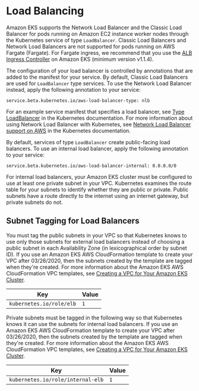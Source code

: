 # Load Balancing<a name="load-balancing"></a>

Amazon EKS supports the Network Load Balancer and the Classic Load Balancer for pods running on Amazon EC2 instance worker nodes through the Kubernetes service of type `LoadBalancer`\. Classic Load Balancers and Network Load Balancers are not supported for pods running on AWS Fargate \(Fargate\)\. For Fargate ingress, we recommend that you use the [ALB Ingress Controller](alb-ingress.md) on Amazon EKS \(minimum version v1\.1\.4\)\. 

The configuration of your load balancer is controlled by annotations that are added to the manifest for your service\. By default, Classic Load Balancers are used for `LoadBalancer` type services\. To use the Network Load Balancer instead, apply the following annotation to your service: 

```
service.beta.kubernetes.io/aws-load-balancer-type: nlb
```

For an example service manifest that specifies a load balancer, see [Type LoadBalancer](https://kubernetes.io/docs/concepts/services-networking/service/#loadbalancer) in the Kubernetes documentation\. For more information about using Network Load Balancer with Kubernetes, see [Network Load Balancer support on AWS](https://kubernetes.io/docs/concepts/services-networking/service/#aws-nlb-support) in the Kubernetes documentation\.

By default, services of type `LoadBalancer` create public\-facing load balancers\. To use an internal load balancer, apply the following annotation to your service: 

```
service.beta.kubernetes.io/aws-load-balancer-internal: 0.0.0.0/0
```

For internal load balancers, your Amazon EKS cluster must be configured to use at least one private subnet in your VPC\. Kubernetes examines the route table for your subnets to identify whether they are public or private\. Public subnets have a route directly to the internet using an internet gateway, but private subnets do not\. 

## Subnet Tagging for Load Balancers<a name="subnet-tagging-for-load-balancers"></a>

You must tag the public subnets in your VPC so that Kubernetes knows to use only those subnets for external load balancers instead of choosing a public subnet in each Availability Zone \(in lexicographical order by subnet ID\)\. If you use an Amazon EKS AWS CloudFormation template to create your VPC after 03/26/2020, then the subnets created by the template are tagged when they're created\. For more information about the Amazon EKS AWS CloudFormation VPC templates, see [Creating a VPC for Your Amazon EKS Cluster](create-public-private-vpc.md)\.


| Key | Value | 
| --- | --- | 
|  `kubernetes.io/role/elb`  |  `1`  | 

Private subnets must be tagged in the following way so that Kubernetes knows it can use the subnets for internal load balancers\. If you use an Amazon EKS AWS CloudFormation template to create your VPC after 03/26/2020, then the subnets created by the template are tagged when they're created\. For more information about the Amazon EKS AWS CloudFormation VPC templates, see [Creating a VPC for Your Amazon EKS Cluster](create-public-private-vpc.md)\.


| Key | Value | 
| --- | --- | 
|  `kubernetes.io/role/internal-elb`  |  `1`  | 